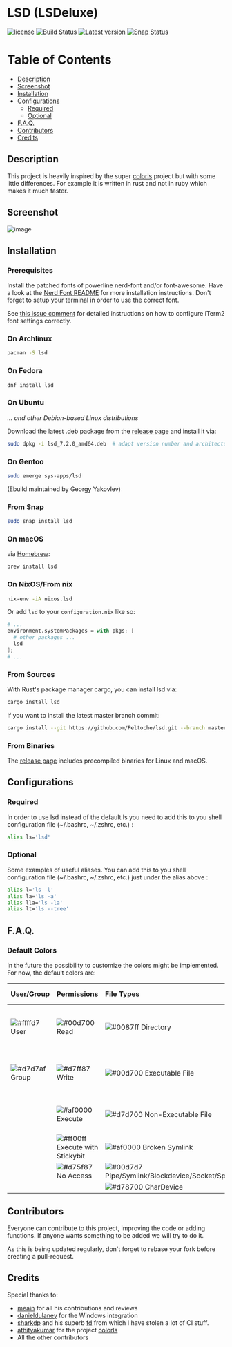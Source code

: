 # LSD (LSDeluxe)

[![license](http://img.shields.io/badge/license-Apache%20v2-orange.svg)](https://raw.githubusercontent.com/Peltoche/ical-rs/master/LICENSE)
[![Build Status](https://travis-ci.org/Peltoche/lsd.svg?branch=master)](https://travis-ci.org/Peltoche/lsd)
[![Latest version](https://img.shields.io/crates/v/lsd.svg)](https://crates.io/crates/lsd)
[![Snap Status](https://build.snapcraft.io/badge/Peltoche/lsd.svg)](https://build.snapcraft.io/user/Peltoche/lsd)

# Table of Contents

- [Description](#description)
- [Screenshot](#screenshot)
- [Installation](#installation)
- [Configurations](#configurations)
  * [Required](#required)
  * [Optional](#optional)
- [F.A.Q.](#faq)
- [Contributors](#contributors)
- [Credits](#credits)

## Description

This project is heavily inspired by the super [colorls](https://github.com/athityakumar/colorls)
project but with some little differences.  For example it is written in rust and not in ruby which makes it much faster.

## Screenshot

![image](https://raw.githubusercontent.com/Peltoche/lsd/assets/screen_lsd.png)

## Installation

### Prerequisites

Install the patched fonts of powerline nerd-font and/or font-awesome. Have a look at the [Nerd Font README](https://github.com/ryanoasis/nerd-fonts/blob/master/readme.md) for more installation instructions. Don't forget to setup your terminal in order to use the correct font.

See [this issue comment](https://github.com/Peltoche/lsd/issues/199#issuecomment-494218334) for detailed instructions on how to configure iTerm2 font settings correctly.

### On Archlinux

```sh
pacman -S lsd
```

### On Fedora

```sh
dnf install lsd
```

### On Ubuntu

_... and other Debian-based Linux distributions_

Download the latest .deb package from the [release page](https://github.com/Peltoche/lsd/releases) and install it via:

```sh
sudo dpkg -i lsd_7.2.0_amd64.deb  # adapt version number and architecture
```

### On Gentoo
```sh
sudo emerge sys-apps/lsd
```
(Ebuild maintained by Georgy Yakovlev)

### From Snap

```sh
sudo snap install lsd
```

### On macOS

via [Homebrew](https://brew.sh/):

```sh
brew install lsd
```

### On NixOS/From nix

```sh
nix-env -iA nixos.lsd
```

Or add `lsd` to your `configuration.nix` like so:

```nix
# ...
environment.systemPackages = with pkgs; [
  # other packages ...
  lsd
];
# ...
```

### From Sources

With Rust's package manager cargo, you can install lsd via:

```sh
cargo install lsd
```

If you want to install the latest master branch commit:
```sh
cargo install --git https://github.com/Peltoche/lsd.git --branch master
```

### From Binaries

The [release page](https://github.com/Peltoche/lsd/releases) includes precompiled binaries for Linux and macOS.


## Configurations

### Required

In order to use lsd instead of the default ls you need to add this to you shell
configuration file  (~/.bashrc, ~/.zshrc, etc.) :

  ```sh
  alias ls='lsd'
  ```

### Optional

Some examples of useful aliases. You can add this to you shell configuration
file  (~/.bashrc, ~/.zshrc, etc.) just under the alias above :

  ```sh
  alias l='ls -l'
  alias la='ls -a'
  alias lla='ls -la'
  alias lt='ls --tree'
  ```

## F.A.Q.

### Default Colors

In the future the possibility to customize the colors might be implemented.
For now, the default colors are:

| User/Group | Permissions | File Types | Last time Modified | File Size |
|:---|:---|:---|:---|:---|
|![#ffffd7](https://placehold.it/17/ffffd7/000000?text=+) User|![#00d700](https://placehold.it/17/00d700/000000?text=+) Read |![#0087ff](https://placehold.it/17/0087ff/000000?text=+) Directory|![#00d700](https://placehold.it/17/00d700/000000?text=+) within the last hour|![#ffffaf](https://placehold.it/17/ffffaf/000000?text=+) Small File|
|![#d7d7af](https://placehold.it/17/d7d7af/000000?text=+) Group|![#d7ff87](https://placehold.it/17/d7ff87/000000?text=+) Write|![#00d700](https://placehold.it/17/00d700/000000?text=+) Executable File|![#00d787](https://placehold.it/17/00d787/000000?text=+) within the last day|![#ffaf87](https://placehold.it/17/ffaf87/000000?text=+) Medium File|
||![#af0000](https://placehold.it/17/af0000/000000?text=+) Execute|![#d7d700](https://placehold.it/17/d7d700/000000?text=+) Non-Executable File|![#00af87](https://placehold.it/17/00af87/000000?text=+) older|![#d78700](https://placehold.it/17/d78700/000000?text=+) Large File|
||![#ff00ff](https://placehold.it/17/ff00ff/000000?text=+) Execute with Stickybit|![#af0000](https://placehold.it/17/af0000/000000?text=+) Broken Symlink||![#ffffff](https://placehold.it/17/ffffff/000000?text=+) Non File|
||![#d75f87](https://placehold.it/17/d75f87/000000?text=+) No Access|![#00d7d7](https://placehold.it/17/00d7d7/000000?text=+) Pipe/Symlink/Blockdevice/Socket/Special|||
|||![#d78700](https://placehold.it/17/d78700/000000?text=+) CharDevice|||



## Contributors

Everyone can contribute to this project, improving the code or adding functions. If anyone wants something to be added we will try to do it.

As this is being updated regularly, don't forget to rebase your fork before creating a pull-request.

## Credits

Special thanks to:

- [meain](https://github.com/meain) for all his contributions and reviews
- [danieldulaney](https://github.com/danieldulaney) for the Windows integration
- [sharkdp](https://github.com/sharkdp) and his superb [fd](https://github.com/sharkdp/fd) from which I have stolen a lot of CI stuff.
- [athityakumar](https://github.com/athityakumar) for the project [colorls](https://github.com/athityakumar/colorls)
- All the other contributors
